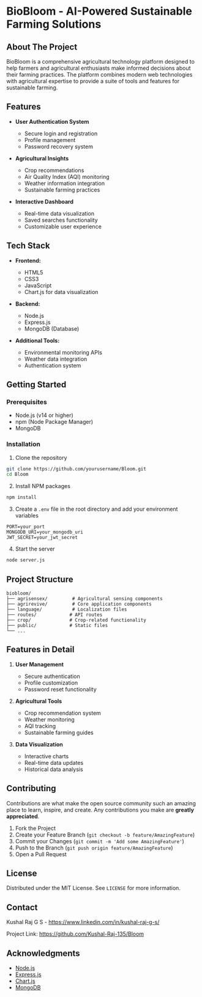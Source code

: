 # BioBloom - AI-Powered Sustainable Farming Solutions

## About The Project

BioBloom is a comprehensive agricultural technology platform designed to help farmers and agricultural enthusiasts make informed decisions about their farming practices. The platform combines modern web technologies with agricultural expertise to provide a suite of tools and features for sustainable farming.

## Features

- **User Authentication System**
  - Secure login and registration
  - Profile management
  - Password recovery system

- **Agricultural Insights**
  - Crop recommendations
  - Air Quality Index (AQI) monitoring
  - Weather information integration
  - Sustainable farming practices

- **Interactive Dashboard**
  - Real-time data visualization
  - Saved searches functionality
  - Customizable user experience

## Tech Stack

- **Frontend:**
  - HTML5
  - CSS3
  - JavaScript
  - Chart.js for data visualization

- **Backend:**
  - Node.js
  - Express.js
  - MongoDB (Database)

- **Additional Tools:**
  - Environmental monitoring APIs
  - Weather data integration
  - Authentication system

## Getting Started

### Prerequisites

- Node.js (v14 or higher)
- npm (Node Package Manager)
- MongoDB

### Installation

1. Clone the repository
```bash
git clone https://github.com/yourusername/Bloom.git
cd Bloom
```

2. Install NPM packages
```bash
npm install
```

3. Create a `.env` file in the root directory and add your environment variables
```env
PORT=your_port
MONGODB_URI=your_mongodb_uri
JWT_SECRET=your_jwt_secret
```

4. Start the server
```bash
node server.js
```

## Project Structure

```
biobloom/
├── agrisensex/         # Agricultural sensing components
├── agrirevive/         # Core application components
├── language/           # Localization files
├── routes/            # API routes
├── crop/              # Crop-related functionality
├── public/            # Static files
└── ...
```

## Features in Detail

1. **User Management**
   - Secure authentication
   - Profile customization
   - Password reset functionality

2. **Agricultural Tools**
   - Crop recommendation system
   - Weather monitoring
   - AQI tracking
   - Sustainable farming guides

3. **Data Visualization**
   - Interactive charts
   - Real-time data updates
   - Historical data analysis

## Contributing

Contributions are what make the open source community such an amazing place to learn, inspire, and create. Any contributions you make are **greatly appreciated**.

1. Fork the Project
2. Create your Feature Branch (`git checkout -b feature/AmazingFeature`)
3. Commit your Changes (`git commit -m 'Add some AmazingFeature'`)
4. Push to the Branch (`git push origin feature/AmazingFeature`)
5. Open a Pull Request

## License

Distributed under the MIT License. See `LICENSE` for more information.

## Contact

Kushal Raj G S - https://www.linkedin.com/in/kushal-raj-g-s/

Project Link: https://github.com/Kushal-Raj-135/Bloom

## Acknowledgments

* [Node.js](https://nodejs.org/)
* [Express.js](https://expressjs.com/)
* [Chart.js](https://www.chartjs.org/)
* [MongoDB](https://www.mongodb.com/) 

